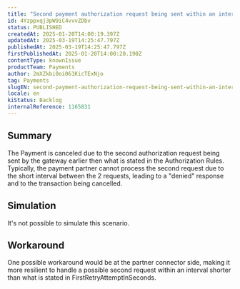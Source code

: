 ```yaml
---
title: "Second payment authorization request being sent within an interval shorter than what is stated in FirstRetryAttemptInSeconds."
id: 4Yzppxqj3pW9iC4vvvZDbv
status: PUBLISHED
createdAt: 2025-01-20T14:00:19.397Z
updatedAt: 2025-03-19T14:25:47.797Z
publishedAt: 2025-03-19T14:25:47.797Z
firstPublishedAt: 2025-01-20T14:00:20.190Z
contentType: knownIssue
productTeam: Payments
author: 2mXZkbi0oi061KicTExNjo
tag: Payments
slugEN: second-payment-authorization-request-being-sent-within-an-interval-shorter-than-what-is-stated-in-firstretryattemptinseconds
locale: en
kiStatus: Backlog
internalReference: 1165831
---
```


## Summary


The Payment is canceled due to the second authorization request being sent by the gateway earlier then what is stated in the Authorization Rules. Typically, the payment partner cannot process the second request due to the short interval between the 2 requests, leading to a "denied" response and to the transaction being cancelled.


##

## Simulation


It's not possible to simulate this scenario.


##

## Workaround


One possible workaround would be at the partner connector side, making it more resilient to handle a possible second request within an interval shorter than what is stated in FirstRetryAttemptInSeconds.




